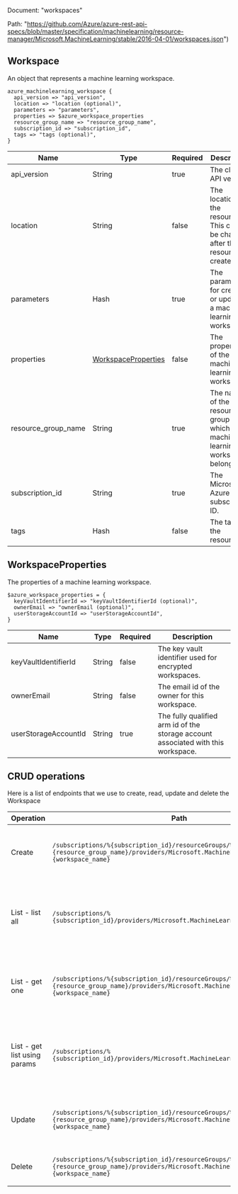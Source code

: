Document: "workspaces"


Path: "https://github.com/Azure/azure-rest-api-specs/blob/master/specification/machinelearning/resource-manager/Microsoft.MachineLearning/stable/2016-04-01/workspaces.json")

## Workspace

An object that represents a machine learning workspace.

```puppet
azure_machinelearning_workspace {
  api_version => "api_version",
  location => "location (optional)",
  parameters => "parameters",
  properties => $azure_workspace_properties
  resource_group_name => "resource_group_name",
  subscription_id => "subscription_id",
  tags => "tags (optional)",
}
```

| Name        | Type           | Required       | Description       |
| ------------- | ------------- | ------------- | ------------- |
|api_version | String | true | The client API version. |
|location | String | false | The location of the resource. This cannot be changed after the resource is created. |
|parameters | Hash | true | The parameters for creating or updating a machine learning workspace. |
|properties | [WorkspaceProperties](#workspaceproperties) | false | The properties of the machine learning workspace. |
|resource_group_name | String | true | The name of the resource group to which the machine learning workspace belongs. |
|subscription_id | String | true | The Microsoft Azure subscription ID. |
|tags | Hash | false | The tags of the resource. |
        
## WorkspaceProperties

The properties of a machine learning workspace.

```puppet
$azure_workspace_properties = {
  keyVaultIdentifierId => "keyVaultIdentifierId (optional)",
  ownerEmail => "ownerEmail (optional)",
  userStorageAccountId => "userStorageAccountId",
}
```

| Name        | Type           | Required       | Description       |
| ------------- | ------------- | ------------- | ------------- |
|keyVaultIdentifierId | String | false | The key vault identifier used for encrypted workspaces. |
|ownerEmail | String | false | The email id of the owner for this workspace. |
|userStorageAccountId | String | true | The fully qualified arm id of the storage account associated with this workspace. |



## CRUD operations

Here is a list of endpoints that we use to create, read, update and delete the Workspace

| Operation | Path | Verb | Description | OperationID |
| ------------- | ------------- | ------------- | ------------- | ------------- |
|Create|`/subscriptions/%{subscription_id}/resourceGroups/%{resource_group_name}/providers/Microsoft.MachineLearning/workspaces/%{workspace_name}`|Put|Creates or updates a workspace with the specified parameters.|Workspaces_CreateOrUpdate|
|List - list all|`/subscriptions/%{subscription_id}/providers/Microsoft.MachineLearning/workspaces`|Get|Lists all the available machine learning workspaces under the specified subscription.|Workspaces_List|
|List - get one|`/subscriptions/%{subscription_id}/resourceGroups/%{resource_group_name}/providers/Microsoft.MachineLearning/workspaces/%{workspace_name}`|Get|Gets the properties of the specified machine learning workspace.|Workspaces_Get|
|List - get list using params|`/subscriptions/%{subscription_id}/providers/Microsoft.MachineLearning/workspaces`|Get|Lists all the available machine learning workspaces under the specified subscription.|Workspaces_List|
|Update|`/subscriptions/%{subscription_id}/resourceGroups/%{resource_group_name}/providers/Microsoft.MachineLearning/workspaces/%{workspace_name}`|Put|Creates or updates a workspace with the specified parameters.|Workspaces_CreateOrUpdate|
|Delete|`/subscriptions/%{subscription_id}/resourceGroups/%{resource_group_name}/providers/Microsoft.MachineLearning/workspaces/%{workspace_name}`|Delete|Deletes a machine learning workspace.|Workspaces_Delete|
